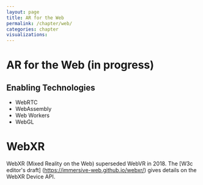 ```yaml
---
layout: page
title: AR for the Web
permalink: /chapter/web/
categories: chapter
visualizations:
---
```


# AR for the Web (in progress)

## Enabling Technologies

- WebRTC
- WebAssembly
- Web Workers
- WebGL

# WebXR

WebXR (Mixed Reality on the Web) superseded WebVR in 2018. The [W3c editor's draft] (https://immersive-web.github.io/webxr/)
gives details on the WebXR Device API.

 
[//]: # (QRD*19)
